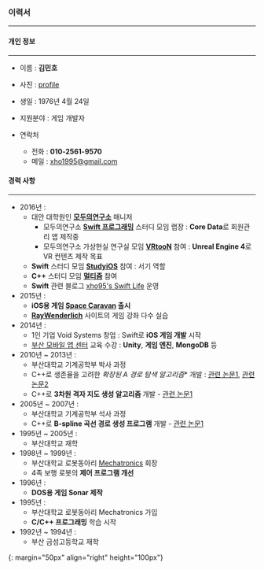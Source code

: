 ### 이력서
---

#### 개인 정보
---
* 이름 : **김민호**
* 사진 : [profile]
* 생일 : 1976년 4월 24일
* 지원분야 : 게임 개발자

* 연락처
	* 전화 : **010-2561-9570**
	* 메일 : xho1995@gmail.com

#### 경력 사항
---
* 2016년 :
	* 대안 대학원인 **[모두의연구소](http://www.modulabs.co.kr/)** 매니저
		* 모두의연구소 **[Swift 프로그래밍](http://www.modulabs.co.kr/Swift_library/848)** 스터디 모임 랩장 : **Core Data**로 회원관리 앱 제작중
		* 모두의연구소 가상현실 연구실 모임 **[VRtooN](http://www.modulabs.co.kr/Swift_library/848)** 참여 : **Unreal Engine 4**로 VR 컨텐츠 제작 목표
	* **Swift** 스터디 모임 **[StudyiOS](http://studyios.gitlab.io)** 참여 : 서기 역할
	* **C++** 스터디 모임 **[멀티즘](http://cafe.naver.com/multism)** 참여
	* **Swift** 관련 블로그 [xho95's Swift Life](http://xho95.github.io) 운영
* 2015년 :
	* **iOS용 게임 [Space Caravan](https://itunes.apple.com/kr/app/space-caravan/id1011757460?mt=8) 출시**
	* **[RayWenderlich](https://www.raywenderlich.com)** 사이트의 게임 강좌 다수 실습
* 2014년 : 	
	* 1인 기업 Void Systems 창업 : Swift로 **iOS 게임 개발** 시작
	* [부산 모바일 앱 센터](http://www.bmac.kr/index.asp) 교육 수강 : **Unity**, **게임 엔진**, **MongoDB** 등
* 2010년 ~ 2013년 :
	* 부산대학교 기계공학부 박사 과정
	* C++로 생존율을 고려한 **확장된 A* 경로 탐색 알고리즘** 개발 : [관련 논문1](http://ieeexplore.ieee.org/xpls/abs_all.jsp?arnumber=6463003), [관련 논문2](http://link.springer.com/chapter/10.1007%2F978-3-642-33503-7_59)
	* C++로 **3차원 격자 지도 생성 알고리즘** 개발 - [관련 논문1](http://ieeexplore.ieee.org/stamp/stamp.jsp?arnumber=6677377)
* 2005년 ~ 2007년 : 	
	* 부산대학교 기계공학부 석사 과정
	* C++로 **B-spline 곡선 경로 생성 프로그램** 개발 - [관련 논문1](http://ocean.kisti.re.kr/downfile/volume/icase/JOJDCV/2014/v20n2/JOJDCV_2014_v20n2_138.pdf)
* 1995년 ~ 2005년 :
	* 부산대학교 재학
* 1998년 ~ 1999년 :
	* 부산대학교 로봇동아리 [Mechatronics](http://mecha.namoweb.net/xe/) 회장
	* 4족 보행 로봇의 **제어 프로그램 개선**
* 1996년 :
	* **DOS용 게임 Sonar 제작**
* 1995년 :
	* 부산대학교 로봇동아리 Mechatronics 가입
	* **C/C++ 프로그래밍** 학습 시작
* 1992년 ~ 1994년 :
	* 부산 금성고등학교 재학

[profile]: ../assets/profile.jpg
{: margin="50px" align="right" height="100px"}
